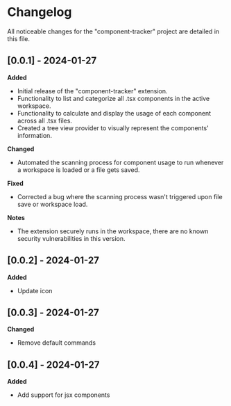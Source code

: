# Changelog

All noticeable changes for the "component-tracker" project are detailed in this file. 

## [0.0.1] - 2024-01-27

**Added**
- Initial release of the "component-tracker" extension.
- Functionality to list and categorize all .tsx components in the active workspace.
- Functionality to calculate and display the usage of each component across all .tsx files.
- Created a tree view provider to visually represent the components' information.

**Changed**
- Automated the scanning process for component usage to run whenever a workspace is loaded or a file gets saved.

**Fixed**
- Corrected a bug where the scanning process wasn't triggered upon file save or workspace load.

**Notes**
- The extension securely runs in the workspace, there are no known security vulnerabilities in this version.

## [0.0.2] - 2024-01-27

**Added**
- Update icon


## [0.0.3] - 2024-01-27

**Changed**
- Remove default commands

## [0.0.4] - 2024-01-27

**Added**
- Add support for jsx components